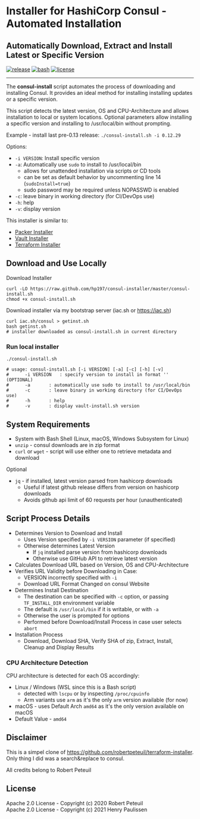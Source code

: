 # Installer for HashiCorp Consul - Automated Installation

## Automatically Download, Extract and Install Latest or Specific Version

[![release](https://img.shields.io/github/release/hp197/consul-installer.svg?colorB=2067b8)](https://github.com/hp197/consul-installer)
[![bash](https://img.shields.io/badge/language-bash-89e051.svg?style=flat-square)](https://github.com/hp197/consul-installer)
[![license](https://img.shields.io/github/license/hp197/consul-installer.svg?colorB=2067b8)](https://github.com/hp197/consul-installer)

---

The **consul-install** script automates the process of downloading and installing Consul.  It provides an ideal method for installing installing updates or a specific version.

This script detects the latest version, OS and CPU-Architecture and allows installation to local or system locations.  Optional parameters allow installing a specific version and installing to /usr/local/bin without prompting.

Example - install last pre-0.13 release: `./consul-install.sh -i 0.12.29`

Options:

- `-i VERSION`:  Install specific version
- `-a`:          Automatically use `sudo` to install to /usr/local/bin
  - allows for unattended installation via scripts or CD tools
  - can be set as default behavior by uncommenting line 14 (`sudoInstall=true`)
  - sudo password may be required unless NOPASSWD is enabled
- `-c`:          leave binary in working directory (for CI/DevOps use)
- `-h`:          help
- `-v`:          display version

This installer is similar to:
- [Packer Installer](https://github.com/robertpeteuil/packer-installer)
- [Vault Installer](https://github.com/robertpeteuil/vault-installer)
- [Terraform Installer](https://github.com/robertpeteuil/terraform-installer)

## Download and Use Locally

Download Installer

``` shell
curl -LO https://raw.github.com/hp197/consul-installer/master/consul-install.sh
chmod +x consul-install.sh
```

Download installer via my bootstrap server (iac.sh or https://iac.sh)

``` shell
curl iac.sh/consul > getinst.sh
bash getinst.sh
# installer downloaded as consul-install.sh in current directory
```

### Run local installer

``` shell
./consul-install.sh

# usage: consul-install.sh [-i VERSION] [-a] [-c] [-h] [-v]
#      -i VERSION	: specify version to install in format '' (OPTIONAL)
#      -a		: automatically use sudo to install to /usr/local/bin
#      -c		: leave binary in working directory (for CI/DevOps use)
#      -h		: help
#      -v		: display vault-install.sh version
```

## System Requirements

- System with Bash Shell (Linux, macOS, Windows Subsystem for Linux)
- `unzip` - consul downloads are in zip format
- `curl` or `wget` - script will use either one to retrieve metadata and download

Optional

- `jq` - if installed, latest version parsed from hashicorp downloads
  - Useful if latest github release differs from version on hashicorp downloads
  - Avoids github api limit of 60 requests per hour (unauthenticated)

## Script Process Details

- Determines Version to Download and Install
  - Uses Version specified by `-i VERSION` parameter (if specified)
  - Otherwise determines Latest Version
    - If `jq` installed parse version from hashicorp downloads
    - Otherwise use GitHub API to retrieve latest version
- Calculates Download URL based on Version, OS and CPU-Architecture
- Verifies URL Validity before Downloading in Case:
  - VERSION incorrectly specified with `-i`
  - Download URL Format Changed on consul Website
- Determines Install Destination
  - The destination can be specified with `-c` option, or passing `TF_INSTALL_DIR` environment variable
  - The default is `/usr/local/bin` if it is writable, or with `-a`
  - Otherwise the user is prompted for options
  - Performed before Download/Install Process in case user selects `abort`
- Installation Process
  - Download, Download SHA, Verify SHA of zip, Extract, Install, Cleanup and Display Results

### CPU Architecture Detection

CPU architecture is detected for each OS accordingly:

- Linux / Windows (WSL since this is a Bash script)
  - detected with `lscpu` or by inspecting `/proc/cpuinfo`
  - Arm variants use `arm` as it's the only `arm` version available (for now)
- macOS - uses Default Arch `amd64` as it's the only version available on macOS
- Default Value - `amd64`

## Disclaimer

This is a simpel clone of https://github.com/robertpeteuil/terraform-installer.  
Only thing I did was a search&replace to consul.

All credits belong to Robert Peteuil

## License

Apache 2.0 License - Copyright (c) 2020    Robert Peteuil  
Apache 2.0 License - Copyright (c) 2021    Henry Paulissen  


